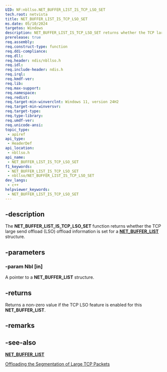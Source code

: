 ```yaml
---
UID: NF:nbllso.NET_BUFFER_LIST_IS_TCP_LSO_SET
tech.root: netvista
title: NET_BUFFER_LIST_IS_TCP_LSO_SET
ms.date: 05/10/2024
targetos: Windows
description: NET_BUFFER_LIST_IS_TCP_LSO_SET returns whether the TCP large send offload (LSO) offload information is set for a NET_BUFFER_LIST structure.
prerelease: true
req.assembly: 
req.construct-type: function
req.ddi-compliance: 
req.dll: 
req.header: ndis/nbllso.h
req.idl: 
req.include-header: ndis.h
req.irql: 
req.kmdf-ver: 
req.lib: 
req.max-support: 
req.namespace: 
req.redist: 
req.target-min-winverclnt: Windows 11, version 24H2
req.target-min-winversvr: 
req.target-type: 
req.type-library: 
req.umdf-ver: 
req.unicode-ansi: 
topic_type:
 - apiref
api_type:
 - HeaderDef
api_location:
 - nbllso.h
api_name:
 - NET_BUFFER_LIST_IS_TCP_LSO_SET
f1_keywords:
 - NET_BUFFER_LIST_IS_TCP_LSO_SET
 - nbllso/NET_BUFFER_LIST_IS_TCP_LSO_SET
dev_langs:
 - c++
helpviewer_keywords:
 - NET_BUFFER_LIST_IS_TCP_LSO_SET
---
```


## -description

The **NET_BUFFER_LIST_IS_TCP_LSO_SET** function returns whether the TCP large send offload (LSO) offload information is set for a [**NET_BUFFER_LIST**](../nbl/ns-nbl-net_buffer_list.md) structure.

## -parameters

### -param Nbl [in]

A pointer to a **NET_BUFFER_LIST** structure.

## -returns

Returns a non-zero value if the TCP LSO feature is enabled for this **NET_BUFFER_LIST**.

## -remarks

## -see-also

[**NET_BUFFER_LIST**](../nbl/ns-nbl-net_buffer_list.md)

[Offloading the Segmentation of Large TCP Packets](/windows-hardware/drivers/network/offloading-the-segmentation-of-large-tcp-packets)

